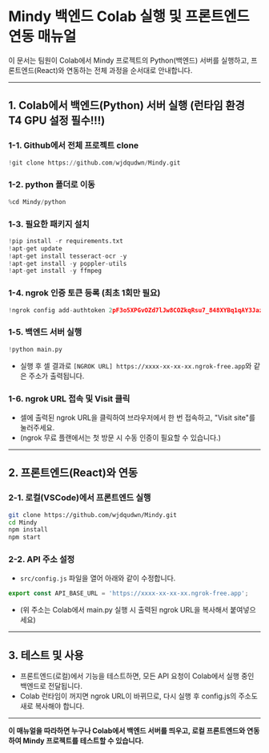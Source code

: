 # Mindy 백엔드 Colab 실행 및 프론트엔드 연동 매뉴얼

이 문서는 팀원이 Colab에서 Mindy 프로젝트의 Python(백엔드) 서버를 실행하고, 프론트엔드(React)와 연동하는 전체 과정을 순서대로 안내합니다.

---

## 1. Colab에서 백엔드(Python) 서버 실행 (런타임 환경 T4 GPU 설정 필수!!!)

### 1-1. Github에서 전체 프로젝트 clone
```python
!git clone https://github.com/wjdqudwn/Mindy.git
```

### 1-2. python 폴더로 이동
```python
%cd Mindy/python
```

### 1-3. 필요한 패키지 설치
```python
!pip install -r requirements.txt
!apt-get update
!apt-get install tesseract-ocr -y
!apt-get install -y poppler-utils
!apt-get install -y ffmpeg
```

### 1-4. ngrok 인증 토큰 등록 (최초 1회만 필요)
```python
!ngrok config add-authtoken 2pF3o5XPGvOZd7lJw8COZkqRsu7_848XYBq1qAY3JazfzfAX2
```

### 1-5. 백엔드 서버 실행
```python
!python main.py
```
- 실행 후 셀 결과로 `[NGROK URL] https://xxxx-xx-xx-xx.ngrok-free.app`와 같은 주소가 출력됩니다.

### 1-6. ngrok URL 접속 및 Visit 클릭
- 셀에 출력된 ngrok URL을 클릭하여 브라우저에서 한 번 접속하고, "Visit site"를 눌러주세요.
- (ngrok 무료 플랜에서는 첫 방문 시 수동 인증이 필요할 수 있습니다.)

---

## 2. 프론트엔드(React)와 연동

### 2-1. 로컬(VSCode)에서 프론트엔드 실행
```bash
git clone https://github.com/wjdqudwn/Mindy.git
cd Mindy
npm install
npm start
```

### 2-2. API 주소 설정
- `src/config.js` 파일을 열어 아래와 같이 수정합니다.
```js
export const API_BASE_URL = 'https://xxxx-xx-xx-xx.ngrok-free.app';
```
- (위 주소는 Colab에서 main.py 실행 시 출력된 ngrok URL을 복사해서 붙여넣으세요)

---

## 3. 테스트 및 사용
- 프론트엔드(로컬)에서 기능을 테스트하면, 모든 API 요청이 Colab에서 실행 중인 백엔드로 전달됩니다.
- Colab 런타임이 꺼지면 ngrok URL이 바뀌므로, 다시 실행 후 config.js의 주소도 새로 복사해야 합니다.

---

**이 매뉴얼을 따라하면 누구나 Colab에서 백엔드 서버를 띄우고, 로컬 프론트엔드와 연동하여 Mindy 프로젝트를 테스트할 수 있습니다.** 